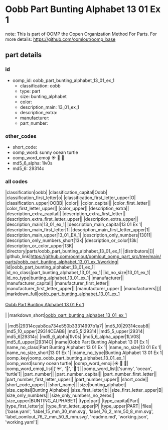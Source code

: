 # Oobb Part Bunting Alphabet 13 01 Ex 1  

note: This is part of OOMP the Oopen Organization Method For Parts. For more details: https://github.com/oomlout/oomp_base

##  part details





### id
* oomp_id: oobb_part_bunting_alphabet_13_01_ex_1
  * classification: oobb
  * type: part
  * size: bunting_alphabet
  * color: 
  * description_main: 13_01_ex_1
  * description_extra: 
  * manufacturer: 
  * part_number: 

### other_codes
* short_code: 
* oomp_word: sunny ocean turtle
* oomp_word_emoji :sunny: :ocean: :turtle:
* md5_6_alpha: 1lv0s
* md5_6: 29314c

### all codes 
|classification|oobb|
|classification_capital|Oobb|
|classification_first_letter|o|
|classification_first_letter_upper|O|
|classification_upper|OOBB|
|color||
|color_capital||
|color_first_letter||
|color_first_letter_upper||
|color_upper||
|description_extra||
|description_extra_capital||
|description_extra_first_letter||
|description_extra_first_letter_upper||
|description_extra_upper||
|description_main|13_01_ex_1|
|description_main_capital|13 01 Ex 1|
|description_main_first_letter|1|
|description_main_first_letter_upper|1|
|description_main_upper|13_01_EX_1|
|description_only_numbers|13011|
|description_only_numbers_short|13k|
|description_or_color|13k|
|description_or_color_upper|13K|
|directory|parts/oobb_part_bunting_alphabet_13_01_ex_1|
|distributors|[]|
|github_link|https://github.com/oomlout/oomlout_oomp_part_src/tree/main/parts/oobb_part_bunting_alphabet_13_01_ex_1/working|
|id|oobb_part_bunting_alphabet_13_01_ex_1|
|id_no_class|part_bunting_alphabet_13_01_ex_1|
|id_no_size|13_01_ex_1|
|id_no_type|bunting_alphabet_13_01_ex_1|
|manufacturer||
|manufacturer_capital||
|manufacturer_first_letter||
|manufacturer_first_letter_upper||
|manufacturer_upper||
|manufacturers|[]|
|markdown_full|[oobb_part_bunting_alphabet_13_01_ex_1](https://github.com/oomlout/oomlout_oomp_part_src/tree/main/parts/oobb_part_bunting_alphabet_13_01_ex_1/working)<br>[](https://github.com/oomlout/oomlout_oomp_part_src/tree/main/parts/oobb_part_bunting_alphabet_13_01_ex_1/working)<br>[Oobb Part Bunting Alphabet 13 01 Ex 1](https://github.com/oomlout/oomlout_oomp_part_src/tree/main/parts/oobb_part_bunting_alphabet_13_01_ex_1/working)<br><br>|
|markdown_short|[oobb_part_bunting_alphabet_13_01_ex_1](https://github.com/oomlout/oomlout_oomp_part_src/tree/main/parts/oobb_part_bunting_alphabet_13_01_ex_1/working)<br><br>|
|md5|29314ceab8ca734e550b33314997b1a7|
|md5_10|29314ceab8|
|md5_10_upper|29314CEAB8|
|md5_5|29314|
|md5_5_upper|29314|
|md5_6|29314c|
|md5_6_alpha|1lv0s|
|md5_6_alpha_upper|1LV0S|
|md5_6_upper|29314C|
|name|Oobb Part Bunting Alphabet 13 01 Ex 1|
|name_no_class|Part Bunting Alphabet 13 01 Ex 1|
|name_no_size|13 01 Ex 1|
|name_no_size_short|13 01 Ex 1|
|name_no_type|Bunting Alphabet 13 01 Ex 1|
|oomp_key|oomp_oobb_part_bunting_alphabet_13_01_ex_1|
|oomp_word|sunny ocean turtle|
|oomp_word_emoji|:sunny: :ocean: :turtle:|
|oomp_word_emoji_list|[':sunny:', ':ocean:', ':turtle:']|
|oomp_word_list|['sunny', 'ocean', 'turtle']|
|part_number||
|part_number_capital||
|part_number_first_letter||
|part_number_first_letter_upper||
|part_number_upper||
|short_code||
|short_code_upper||
|short_name||
|size|bunting_alphabet|
|size_capital|Bunting Alphabet|
|size_first_letter|b|
|size_first_letter_upper|B|
|size_only_numbers||
|size_only_numbers_no_zeros||
|size_upper|BUNTING_ALPHABET|
|type|part|
|type_capital|Part|
|type_first_letter|p|
|type_first_letter_upper|P|
|type_upper|PART|
|files|['base.yaml', 'label_15_mm_30_mm.svg', 'label_76_2_mm_50_8_mm.svg', 'label_oomlout_76_2_mm_50_8_mm.svg', 'readme.md', 'working.json', 'working.yaml']|
